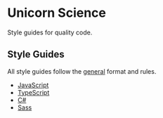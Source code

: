 # Unicorn Science
Style guides for quality code.

## Style Guides
All style guides follow the [general](./style-guides/general.md) format and rules.

- [JavaScript](./style-guides/javascript.md)
- [TypeScript](./style-guides/typescript.md)
- [C#](./style-guides/csharp.md)
- [Sass](./style-guides/sass.md)
